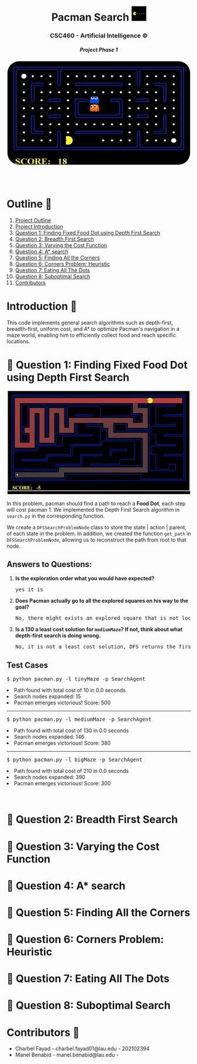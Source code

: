 <h1 align="center">Pacman Search
    <img src="./gifs/200w.webp" width="40">
</h1>

<h3 align="center"> CSC460 - Artificial Intelligence ©️</h3>
<h5 align="center"> Project Phase 1 </h5>

<p align="center"> 
  <img src="./gifs/big.gif" alt="Animated gif pacman game" height="282px" width="500" style="border-radius:2rem">
</p>

<br>
<br>
<h1 id="outline"> Outline 📜</h1>
<ol>
    <li><a href="#outline">Project Outline</a></li>
    <li><a href="#intro">Project Introduction</a></li>
    <li><a href="#q1">Question 1: Finding Fixed Food Dot using Depth First Search</a></li>
    <li><a href="#q2">Question 2: Breadth First Search</a></li>
    <li><a href="#q3">Question 3: Varying the Cost Function</a></li>
    <li><a href="#q4">Question 4: A* search</a></li>
    <li><a href="#q5">Question 5: Finding All the Corners</a></li>
    <li><a href="#q6">Question 6: Corners Problem: Heuristic</a></li>
    <li><a href="#q7">Question 7: Eating All The Dots</a></li>
    <li><a href="#q8">Question 8: Suboptimal Search</a></li>
    <li><a href="#contributors">Contributors</a></li>
</ol>

<h1 id="intro">Introduction 📝</h1>
This code implements general search algorithms such as depth-first, breadth-first, uniform cost, and A* to optimize Pacman's navigation in a maze world, enabling him to efficiently collect food and reach specific locations.

<br>

<h1 id="q1">🚩 Question 1: Finding Fixed Food Dot using Depth First Search</h1>

<p align="center"> 
<img src="./gifs/dfs.gif" width="500"></img>
</p>
In this problem, pacman should find a path to reach a <strong>Food Dot</strong>, each step will cost pacman 1.
We implemented the Depth First Search algorithm in <code>search.py</code> in the corresponding function.

We create a <code>DFSSearchProblemNode</code> class to store the state | action | parent, of each state in the problem.
In addition, we created the function <code>get_path</code> in <code>DFSSearchProblemNode</code>, allowing us to reconstruct the path from root to that node.

<h2>Answers to Questions:</h2>
<ol>
    <li>
        <strong>
        Is the exploration order what you
    would have expected?
        </strong>
        <br>
        <pre>yes it is</pre>
    </li>
    <li>
        <strong>
        Does Pacman actually go to all the explored squares on his way to the
goal?
        </strong>
        <br>
        <pre>No, there might exists an explored square that is not located on the root-to-goal path</pre>
    </li>
    <li>
        <strong>
        Is a 130 a least cost solution for <code>mediumMaze</code>? If not, think about what depth-first search is doing wrong.
        </strong>
        <br>
        <pre>No, it is not a least cost solution, DFS returns the first path root-to-goal that it finds without it being an optimal solution</pre>
    </li>

</ol>

<h2>Test Cases</h2>

<pre>$ python pacman.py -l tinyMaze -p SearchAgent</pre>

<li>
Path found with total cost of 10 in 0.0 seconds
</li>
<li>
Search nodes expanded: 15
</li>
<li>
Pacman emerges victorious! Score: 500
</li>

<hr>
<pre>$ python pacman.py -l mediumMaze -p SearchAgent</pre>

<li>
Path found with total cost of 130 in 0.0 seconds
</li>
<li>
Search nodes expanded: 146
</li>
<li>
Pacman emerges victorious! Score: 380
</li>

<hr>
<pre>$ python pacman.py -l bigMaze -p SearchAgent</pre>

<li>
Path found with total cost of 210 in 0.0 seconds
</li>
<li>
Search nodes expanded: 390
</li>
<li>
Pacman emerges victorious! Score: 300
</li>

<br>
<br>

<h1 id="q2">🚩 Question 2: Breadth First Search</h1>
<h1 id="q3">🚩 Question 3: Varying the Cost Function</h1>
<h1 id="q4">🚩 Question 4: A* search</h1>
<h1 id="q5">🚩 Question 5: Finding All the Corners</h1>
<h1 id="q6">🚩 Question 6: Corners Problem: Heuristic</h1>
<h1 id="q7">🚩 Question 7: Eating All The Dots</h1>
<h1 id="q8">🚩 Question 8: Suboptimal Search</h1>

<h1 id="contributors">Contributors 📖</h1>

<ul>
<li>Charbel Fayad - charbel.fayad01@lau.edu - 202102394</li>
<li>Manel Benabid - manel.benabid@lau.edu - </li>
</ul>
